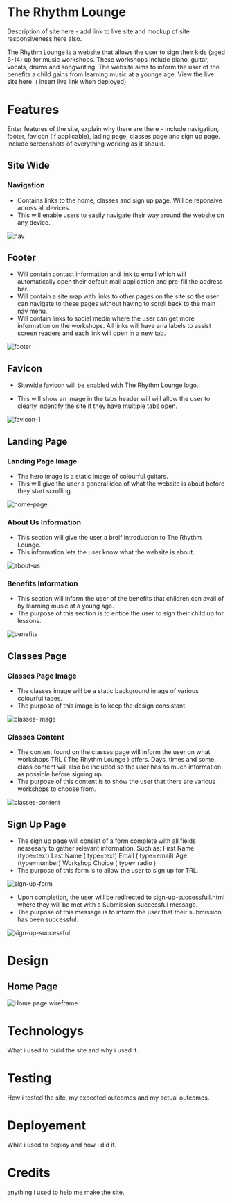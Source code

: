 # The Rhythm Lounge 

Description of site here - add link to live site and mockup of site responsiveness here also. 

The Rhythm Lounge is a website that allows the user to sign their kids (aged 6-14) up for music workshops. These workshops include piano, guitar, vocals, drums and songwriting. The website aims to inform the user of the benefits a child gains from learning music at a younge age. View the live site here. ( insert live link when deployed)

# Features 

Enter features of the site, explain why there are there - include navigation, footer, favicon (if applicable), lading page, classes page and sign up page. include screenshots of everything working as it should. 

## Site Wide 

### Navigation 
* Contains links to the home, classes and sign up page. Will be reponsive across all devices.
* This will enable users to easily navigate their way around the website on any device.


![nav](assets/images/readme-img/nav.png)

## Footer
* Will contain contact information and link to email which will automatically open their default mail application and pre-fill the address bar. 
* Will contain a site map with links to other pages on the site so the user can navigate to these pages without having to scroll back to the main nav menu. 
* Will contain links to social media where the user can get more information on the workshops. All links will have aria labels to assist screen readers and each link will open in a new tab. 

![footer](assets/images/readme-img/footer.png)

## Favicon 
* Sitewide favicon will be enabled with The Rhythm Lounge logo. 

* This will show an image in the tabs header will will allow the user to clearly indentify the site if they have multiple tabs open. 

![favicon-1](assets/images/readme-img/favicon.png)

## Landing Page
### Landing Page Image
* The hero image is a static image of colourful guitars.
* This will give the user a general idea of what the website is about before they start scrolling. 

![home-page](assets/images/readme-img/hero-image.png)

### About Us Information
* This section will give the user a breif introduction to The Rhythm Lounge. 
* This information lets the user know what the website is about. 

![about-us](assets/images/readme-img/about-us.png)

### Benefits Information
* This section will inform the user of the benefits that children can avail of by learning music at a young age. 
* The purpose of this section is to entice the user to sign their child up for lessons. 

![benefits](assets/images/readme-img/benefits.png)

## Classes Page 

### Classes Page Image 
* The classes image will be a static background image of various colourful tapes.
* The purpose of this image is to keep the design consistant. 

![classes-image](assets/images/readme-img/classes-img.png)

### Classes Content
* The content found on the classes page will inform the user on what workshops TRL ( The Rhythm Lounge ) offers. Days, times and some class content will also be included so the user has as much information as possible before signing up. 
* The purpose of this content is to show the user that there are various workshops to choose from. 

![classes-content](assets/images/readme-img/classes.png)

## Sign Up Page 
* The sign up page will consist of a form complete with all fields nessesary to gather relevant information. Such as: 
First Name (type=text)
Last Name ( type=text)
Email ( type=email)
Age (type=number)
Workshop Choice ( type= radio )
* The purpose of this form is to allow the user to sign up for TRL. 

![sign-up-form](assets/images/readme-img/sign-up.png)

* Upon completion, the user will be redirected to sign-up-successfull.html where they will be met with a Submission successful message. 
* The purpose of this message is to inform the user that their submission has been successful. 

![sign-up-successful](assets/images/readme-img/sign-up-successful.png)


# Design

## Home Page

![Home page wireframe](assets/images/readme-img/homepagewf.png)

# Technologys 

What i used to build the site and why i used it. 

# Testing 

How i tested the site, my expected outcomes and my actual outcomes. 

# Deployement 

What i used to deploy and how i did it. 

# Credits 

anything i used to help me make the site. 

#
